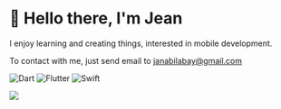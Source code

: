 # 👋 Hello there, I'm Jean

I enjoy learning and creating things, interested in mobile development.

To contact with me, just send email to janabilabay@gmail.com


![Dart](https://img.shields.io/badge/dart-%230175C2.svg?style=for-the-badge&logo=dart&logoColor=white) 
![Flutter](https://img.shields.io/badge/Flutter-%2302569B.svg?style=for-the-badge&logo=Flutter&logoColor=white) 
![Swift](https://img.shields.io/badge/swift-F54A2A?style=for-the-badge&logo=swift&logoColor=white)

![](https://github-readme-stats.vercel.app/api/top-langs/?username=janabilabay&theme=dark&hide_border=false&include_all_commits=false&count_private=false&layout=compact)
